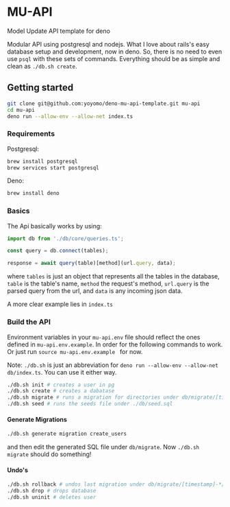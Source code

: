 # MU-API
Model Update API template for deno

Modular API using postgresql and nodejs. What I love about rails's easy database setup and development, now in deno. So, there is no need to even use `psql` with these sets of commands. Everything should be as simple and clean as `./db.sh create`.

## Getting started

```bash
git clone git@github.com:yoyomo/deno-mu-api-template.git mu-api
cd mu-api
deno run --allow-env --allow-net index.ts
```

### Requirements
Postgresql: 
```bash
brew install postgresql
brew services start postgresql
```

Deno:
```bash
brew install deno
```

### Basics
The Api basically works by using:
```ts
import db from './db/core/queries.ts';

const query = db.connect(tables);

response = await query(table)[method](url.query, data);

```

where `tables` is just an object that represents all the tables in the database, `table` is the table's name, `method` the request's method, `url.query` is the parsed query from the url, and `data` is any incoming json data.

A more clear example lies in `index.ts`

### Build the API
Environment variables in your `mu-api.env` file should reflect the ones defined in `mu-api.env.example`. In order for the following commands to work.
Or just run `source mu-api.env.example ` for now.

Note:
`./db.sh` is just an abbreviation for `deno run --allow-env --allow-net db/index.ts`. You can use it either way.

```bash
./db.sh init # creates a user in pg
./db.sh create # creates a dabatase
./db.sh migrate # runs a migration for directories under db/migrate/[timestamp]-*/up.sql
./db.sh seed # runs the seeds file under ./db/seed.sql
```

#### Generate Migrations
```bash
./db.sh generate migration create_users
```
and then edit the generated SQL file under `db/migrate`. Now `./db.sh migrate` should do something!

#### Undo's
```bash
./db.sh rollback # undos last migration under db/migrate/[timestamp]-*/down.sql
./db.sh drop # drops database
./db.sh uninit # deletes user
```
